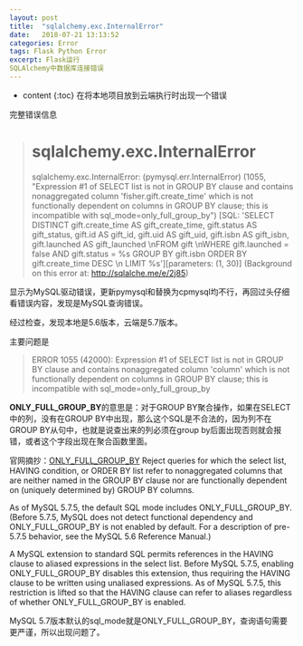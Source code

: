 ```yaml
---
layout: post
title:  "sqlalchemy.exc.InternalError"
date:   2018-07-21 13:13:52
categories: Error
tags: Flask Python Error
excerpt: Flask运行SQLAlchemy中数据库连接错误
---
```


* content
{:toc}
在将本地项目放到云端执行时出现一个错误

完整错误信息

> # sqlalchemy.exc.InternalError
>
> sqlalchemy.exc.InternalError: (pymysql.err.InternalError) (1055, "Expression #1 of SELECT list is not in GROUP BY clause and contains nonaggregated column 'fisher.gift.create_time' which is not functionally dependent on columns in GROUP BY clause; this is incompatible with sql_mode=only_full_group_by") [SQL: 'SELECT DISTINCT gift.create_time AS gift_create_time, gift.status AS gift_status, gift.id AS gift_id, gift.uid AS gift_uid, gift.isbn AS gift_isbn, gift.launched AS gift_launched \nFROM gift \nWHERE gift.launched = false AND gift.status = %s GROUP BY gift.isbn ORDER BY gift.create_time DESC \n LIMIT %s'][parameters: (1, 30)] (Background on this error at: http://sqlalche.me/e/2j85)

显示为MySQL驱动错误，更新pymysql和替换为cpmysql均不行，再回过头仔细看错误内容，发现是MySQL查询错误。

经过检查，发现本地是5.6版本，云端是5.7版本。

主要问题是

> ERROR 1055 (42000): Expression #1 of SELECT list is not in GROUP BY clause and contains nonaggregated column 'column' which is not functionally dependent on columns in GROUP BY clause; this is incompatible with sql_mode=only_full_group_by



**ONLY_FULL_GROUP_BY**的意思是：对于GROUP BY聚合操作，如果在SELECT中的列，没有在GROUP BY中出现，那么这个SQL是不合法的，因为列不在GROUP BY从句中，也就是说查出来的列必须在group by后面出现否则就会报错，或者这个字段出现在聚合函数里面。

官网摘抄：[ONLY_FULL_GROUP_BY](https://dev.mysql.com/doc/refman/5.7/en/sql-mode.html#sqlmode_only_full_group_by) 
Reject queries for which the select list, HAVING condition, or ORDER BY list refer to nonaggregated columns that are neither named in the GROUP BY clause nor are functionally dependent on (uniquely determined by) GROUP BY columns.

As of MySQL 5.7.5, the default SQL mode includes ONLY_FULL_GROUP_BY. (Before 5.7.5, MySQL does not detect functional dependency and ONLY_FULL_GROUP_BY is not enabled by default. For a description of pre-5.7.5 behavior, see the MySQL 5.6 Reference Manual.)

A MySQL extension to standard SQL permits references in the HAVING clause to aliased expressions in the select list. Before MySQL 5.7.5, enabling ONLY_FULL_GROUP_BY disables this extension, thus requiring the HAVING clause to be written using unaliased expressions. As of MySQL 5.7.5, this restriction is lifted so that the HAVING clause can refer to aliases regardless of whether ONLY_FULL_GROUP_BY is enabled.

MySQL 5.7版本默认的sql_mode就是ONLY_FULL_GROUP_BY，查询语句需要更严谨，所以出现问题了。